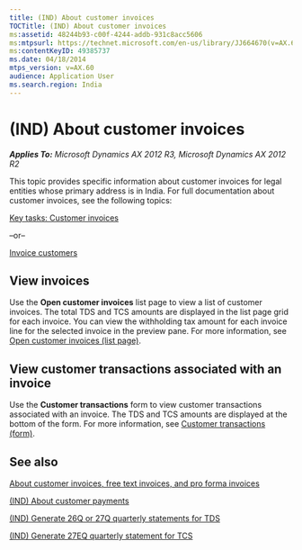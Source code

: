 ```yaml
---
title: (IND) About customer invoices
TOCTitle: (IND) About customer invoices
ms:assetid: 48244b93-c00f-4244-addb-931c8acc5606
ms:mtpsurl: https://technet.microsoft.com/en-us/library/JJ664670(v=AX.60)
ms:contentKeyID: 49385737
ms.date: 04/18/2014
mtps_version: v=AX.60
audience: Application User
ms.search.region: India
---
```


# (IND) About customer invoices 


_**Applies To:** Microsoft Dynamics AX 2012 R3, Microsoft Dynamics AX 2012 R2_

This topic provides specific information about customer invoices for legal entities whose primary address is in India. For full documentation about customer invoices, see the following topics:

[Key tasks: Customer invoices](key-tasks-customer-invoices.md)

–or–

[Invoice customers](invoice-customers.md)

## View invoices

Use the **Open customer invoices** list page to view a list of customer invoices. The total TDS and TCS amounts are displayed in the list page grid for each invoice. You can view the withholding tax amount for each invoice line for the selected invoice in the preview pane. For more information, see [Open customer invoices (list page)](https://technet.microsoft.com/en-us/library/hh454994\(v=ax.60\)).

## View customer transactions associated with an invoice

Use the **Customer transactions** form to view customer transactions associated with an invoice. The TDS and TCS amounts are displayed at the bottom of the form. For more information, see [Customer transactions (form)](https://technet.microsoft.com/en-us/library/aa634902\(v=ax.60\)).

## See also

[About customer invoices, free text invoices, and pro forma invoices](about-customer-invoices-free-text-invoices-and-pro-forma-invoices.md)

[(IND) About customer payments](ind-about-customer-payments.md)

[(IND) Generate 26Q or 27Q quarterly statements for TDS](ind-generate-26q-or-27q-quarterly-statements-for-tds.md)

[(IND) Generate 27EQ quarterly statement for TCS](ind-generate-27eq-quarterly-statement-for-tcs.md)

  


